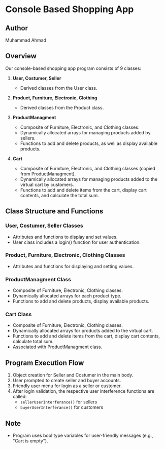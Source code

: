 # Console Based Shopping App

## Author
Muhammad Ahmad

## Overview

Our console-based shopping app program consists of 9 classes:

1. **User, Costumer, Seller**
   - Derived classes from the User class.

2. **Product, Furniture, Electronic, Clothing**
   - Derived classes from the Product class.

3. **ProductManagment**
   - Composite of Furniture, Electronic, and Clothing classes.
   - Dynamically allocated arrays for managing products added by sellers.
   - Functions to add and delete products, as well as display available products.

4. **Cart**
   - Composite of Furniture, Electronic, and Clothing classes (copied from ProductManagment).
   - Dynamically allocated arrays for managing products added to the virtual cart by customers.
   - Functions to add and delete items from the cart, display cart contents, and calculate the total sum.

## Class Structure and Functions

### User, Costumer, Seller Classes
- Attributes and functions to display and set values.
- User class includes a login() function for user authentication.

### Product, Furniture, Electronic, Clothing Classes
- Attributes and functions for displaying and setting values.

### ProductManagment Class
- Composite of Furniture, Electronic, Clothing classes.
- Dynamically allocated arrays for each product type.
- Functions to add and delete products, display available products.

### Cart Class
- Composite of Furniture, Electronic, Clothing classes.
- Dynamically allocated arrays for products added to the virtual cart.
- Functions to add and delete items from the cart, display cart contents, calculate total sum.
- Associated with ProductManagment class.

## Program Execution Flow

1. Object creation for Seller and Costumer in the main body.
2. User prompted to create seller and buyer accounts.
3. Friendly user menu for login as a seller or customer.
4. After login validation, the respective user interference functions are called:
   - `sellerUserInterferance()` for sellers
   - `buyerUserInterferance()` for customers

## Note
- Program uses bool type variables for user-friendly messages (e.g., "Cart is empty").
